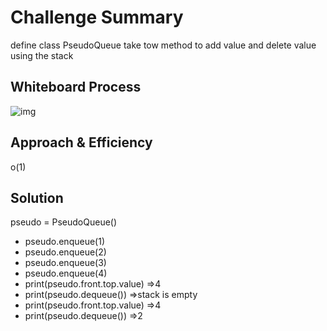 # Challenge Summary

define  class PseudoQueue take tow method to add value and delete value  using the stack

## Whiteboard Process
![img](codequ.png)
## Approach & Efficiency
o(1)

## Solution
   pseudo = PseudoQueue()
   * pseudo.enqueue(1)
   * pseudo.enqueue(2)
   * pseudo.enqueue(3)
   * pseudo.enqueue(4)
   * print(pseudo.front.top.value) =>4
   * print(pseudo.dequeue()) =>stack is empty 
   * print(pseudo.front.top.value) =>4
   * print(pseudo.dequeue()) =>2

